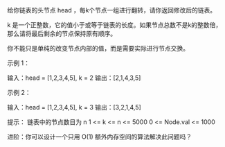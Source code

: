 给你链表的头节点 head ，每k个节点一组进行翻转，请你返回修改后的链表。

k 是一个正整数，它的值小于或等于链表的长度。如果节点总数不是k的整数倍，那么请将最后剩余的节点保持原有顺序。

你不能只是单纯的改变节点内部的值，而是需要实际进行节点交换。

示例 1：

输入：head = [1,2,3,4,5], k = 2
输出：[2,1,4,3,5]

示例 2：

输入：head = [1,2,3,4,5], k = 3
输出：[3,2,1,4,5]

提示：
链表中的节点数目为 n
1 <= k <= n <= 5000
0 <= Node.val <= 1000

进阶：你可以设计一个只用 O(1) 额外内存空间的算法解决此问题吗？
